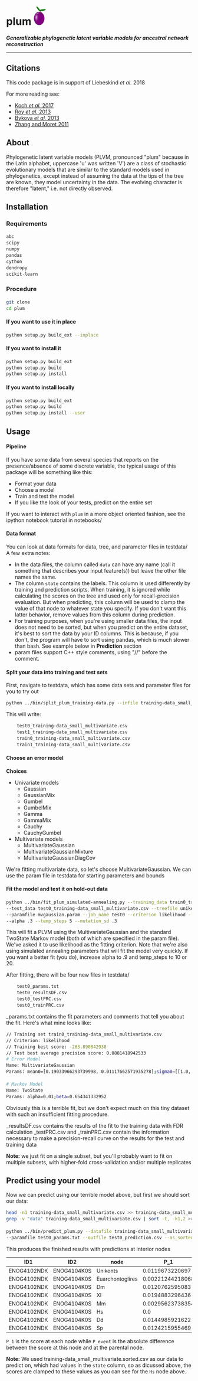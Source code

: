 # plum ![](images/plum_small.png)

***Generalizable phylogenetic latent variable models for ancestral network reconstruction***

---------------

## Citations

This code package is in support of Liebeskind *et al.* 2018

For more reading see:
 - [Koch *et al.* 2017](https://www.ncbi.nlm.nih.gov/pmc/articles/PMC5515301/)
 - [Roy *et al.* 2013](https://www.ncbi.nlm.nih.gov/pmc/articles/PMC3668358/)
 - [Bykova *et al.* 2013](https://www.ncbi.nlm.nih.gov/pmc/articles/PMC3676395/)
 - [Zhang and Moret 2011](https://link.springer.com/chapter/10.1007/978-3-642-21260-4_33)

## About

Phylogenetic latent variable models (PLVM, pronounced "plum" because in the Latin alphabet, uppercase 'u' was written 'V') are 
a class of stochastic evolutionary models that are similar to the standard models used in phylogenetics, except instead of 
assuming the data at the tips of the tree are known, they model uncertainty in the data. The evolving character is therefore
"latent," i.e. not directly observed.

## Installation

### Requirements

```python
abc
scipy
numpy
pandas
cython
dendropy
scikit-learn
```

### Procedure
```bash
git clone
cd plum
```

#### If you want to use it in place
```bash
python setup.py build_ext --inplace
```

#### If you want to install it
```bash
python setup.py build_ext
python setup.py build
python setup.py install
```

#### If you want to install locally
```bash
python setup.py build_ext
python setup.py build
python setup.py install --user
```

## Usage

#### Pipeline
If you have some data from several species that reports on the presence/absence of some discrete variable, the typical usage of this package 
will be something like this:
 - Format your data
 - Choose a model
 - Train and test the model
 - If you like the look of your tests, predict on the entire set

If you want to interact with `plum` in a more object oriented fashion, see the ipython notebook tutorial in notebooks/

#### Data format

You can look at data formats for data, tree, and parameter files in testdata/
A few extra notes:
 - In the data files, the column called `data` can have any name (call it something that describes your input feature(s)) but leave the
 other file names the same.
 - The column `state` contains the labels. This column is used differently by training and prediction scripts. When training, it is
 ignored while calculating the scores on the tree and used only for recall-precision evaluation. But when predicting, this column will
 be used to clamp the value of that node to whatever state you specify. If you don't want this latter behavior, remove values from this
 column during prediction.
 - For training purposes, when you're using smaller data files, the input does not need to be sorted, but when you predict on the entire
 dataset, it's best to sort the data by your ID columns. This is because, if you don't, the program will have to sort using pandas, 
 which is much slower than bash. See example below in **Prediction** section
 - param files support C++ style comments, using "//" before the comment.
 
#### Split your data into training and test sets

First, navigate to testdata, which has some data sets and parameter files for you to try out

```bash
python ../bin/split_plum_training-data.py --infile training-data_small_multivariate.csv --fold 2
```

This will write:
```bash
    test0_training-data_small_multivariate.csv
    test1_training-data_small_multivariate.csv
    train0_training-data_small_multivariate.csv
    train1_training-data_small_multivariate.csv
```

#### Choose an error model

**Choices**

 - Univariate models
    - Gaussian
    - GaussianMix
    - Gumbel
    - GumbelMix
    - Gamma
    - GammaMix
    - Cauchy
    - CauchyGumbel
 - Multivariate models
    - MultivariateGaussian
    - MultivariateGaussianMixture
    - MultivariateGaussianDiagCov
    
We're fitting multivariate data, so let's choose MultivariateGaussian. We can use the param file in testdata for
starting parameters and bounds

#### Fit the model and test it on hold-out data

```bash
python ../bin/fit_plum_simulated-annealing.py --training_data train0_training-data_small_multivariate.csv 
--test_data test0_training-data_small_multivariate.csv --treefile unikont_tree.nhx 
--paramfile mvgaussian.param --job_name test0 --criterion likelihood --start_temp 1.0 
--alpha .3 --temp_steps 5 --mutation_sd .3
```

This will fit a PLVM using the MultivariateGaussian and the standard TwoState Markov model (both of which are specified
in the param file). We've asked it to use likelihood as the fitting criterion. Note that we're also using simulated 
annealing parameters that will fit the model very quickly. If you want a better fit (you do), increase alpha to .9 and 
temp_steps to 10 or 20.

After fitting, there will be four new files in testdata/
```bash
    test0_params.txt
    test0_resultsDF.csv
    test0_testPRC.csv
    test0_trainPRC.csv
```
 
_params.txt contains the fit parameters and comments that tell you about the fit. Here's what mine looks like:

```bash
// Training set train0_training-data_small_multivariate.csv
// Criterion: likelihood
// Training best score: -263.890842938
// Test best average precision score: 0.0881418942533
# Error Model
Name: MultivariateGaussian
Params: mean0=[0.19033966293739998, 0.01117662571935278];sigma0=[[1.0, -0.5478893507714943], [-0.5478893507714943, 0.56304722043422]];mean1=[0.05504330013754061, -0.06514285186851157];sigma1=[[0.6530801758523388, 0.5071404781048408], [0.5071404781048408, 1.0]]

# Markov Model
Name: TwoState
Params: alpha=0.01;beta=0.654341332952
```

Obviously this is a terrible fit, but we don't expect much on this tiny dataset with such an insufficient fitting procedure.

_resultsDF.csv contains the results of the fit to the training data with FDR calculation
_testPRC.csv and _trainPRC.csv contain the information necessary to make a precision-recall curve on the results for the test and training data

**Note:** we just fit on a single subset, but you'll probably want to fit on multiple subsets, with higher-fold cross-validation and/or multiple replicates

## Predict using your model

Now we can predict using our terrible model above, but first we should sort our data:

```bash
head -n1 training-data_small_multivariate.csv >> training-data_small_multivariate.sorted.csv
grep -v "data" training-data_small_multivariate.csv | sort -t, -k1,2 >> training-data_small_multivariate.sorted.csv

python ../bin/predict_plum.py --datafile training-data_small_multivariate.sorted.csv --treefile unikont_tree.nhx 
--paramfile test0_params.txt --outfile test0_prediction.csv --as_sorted
```

This produces the finished results with predictions at interior nodes

| ID1         | ID2         | node             | P_1              | P_event          | known_state | 
|-------------|-------------|------------------|------------------|------------------|-------------| 
| ENOG4102NDK | ENOG4104K0S | Unikonts         | 0.0119673220697  | 0.0              |             | 
| ENOG4102NDK | ENOG4104K0S | Euarchontoglires | 0.00221244218068 | 0.00631175279897 |             | 
| ENOG4102NDK | ENOG4104K0S | Dm               | 0.0120762595083  | 0.00189947541066 |             | 
| ENOG4102NDK | ENOG4104K0S | Xl               | 0.0194883296436  | 0.0109641346639  |             | 
| ENOG4102NDK | ENOG4104K0S | Mm               | 0.00295623738354 | 0.00074379520286 |             | 
| ENOG4102NDK | ENOG4104K0S | Hs               | 0.0              | 0.00221244218068 | 0           | 
| ENOG4102NDK | ENOG4104K0S | Dd               | 0.0144985921622  | 0.00253127009253 |             | 
| ENOG4102NDK | ENOG4104K0S | Sp               | 0.0124215955469  | 0.00260440235976 |             | 

`P_1` is the score at each node while `P_event` is the absolute difference between the score at this node and at
the parental node. 

**Note:** We used training-data_small_multivariate.sorted.csv as our data to predict on, which had values in the `state`
column, so as dicussed above, the scores are clamped to these values as you can see for the `Hs` node above.
